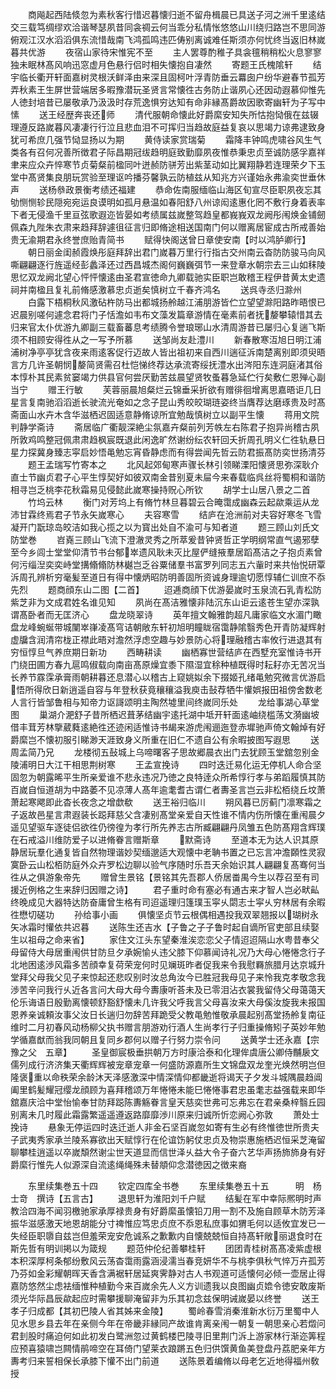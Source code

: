 <!-- { "loadSidebar": true } -->
　　商飚起西陆倐忽为素秋客行惜迟暮懐归逝不留舟楫晨已具送子河之洲千里逺结交三载笃绸缪欢洽谐琴瑟夙昔同衾禂云何当乖分私情怅悠悠山川绕归路岂不思同游俯观江汉水滔滔俱东流惜哉南飞鸿孤鸣违匹俦别离诚难任斯须亦何忧终当返旧林嵗暮共优游
　　夜宿山家待宋惟宪不至
　　主人罢尊酌稚子具衾氊稍稍松火息寥寥独未眠林髙风响迅窓虚月色悬行侣时相失懐抱自凄然
　　寄题王氏槐隂轩
　　结宇临长衢开轩面嘉树灵根沃鲜泽由来深且固柯叶浮青防垂云羃囱户纷华避春节孤芳弄秋素王生屏世营端居多暇豫潜玩圣贤言常懐徃古务防止谐夙心还因动遐慕仰惟先人徳封培昔已屡敬承乃汲汲时存荒逸惧穷达知有命非縁髙爵故因歌寄幽轩为子写中愫
　　送王经歴奔丧还师
　　清代服朝命懐此好爵縻安知失所怙抱恸俄在兹辍理遵反路嵗暮风凄凄行行泣且悲血泪不可挥归当趋故庭益复哀以思竭力谅弗逮致身犹可希庶几强节恸显扬以为期
　　黄侍读家赏瑞菊
　　霜降丰钟鸣虎啸谷风生气类各有召何况善所徴君子际昌期冠绂趋明庭致勤靡夙夜惟恭秉忠贞至诚防感孚嘉祥聿来应众卉悴寒节贞菊粲前楹同叶迸赪防骈芳出紫茎动如比翼翔静若连理荣夕下玉堂中髙贤集良朋玩赏验至理讴吟播芬馨孰云防植兹从知兆方兴谨始永弗渝奕世垂休声
　　送杨叅政景衡考绩还福建
　　恭命佐南服缅临山海区旬宣尽臣职夙夜忘其劬恻恻轸民隠宛宛运良谟明如孤月悬温如春阳舒八州谅闳逺惠化罔不敷行身着表率下者无侵渔千里亘弦歌遐迩皆晏如考绩属兹嵗整驾趋皇都峩峩双龙阙彤闱焕金铺劒佩森九陛朱衣肃来趋拜辞遽徂征言归即脩途相送国南门何以赠离居宦成古所戒善始贵无渝期君永终誉庶贻青简书
　　赋得快阁送曾日章使安南【时以鸿胪卿行】
　　朝日丽金闺赪霞焕彤庭拜辞出君门嵗暮万里行行指古交州南云杳防防骏马向风嘶翩翩逐行旌遥经彭蠡泽还过西昌城杰阁何巍巍弭节一来登章水朝宗去三山如秣陵思忆双龙阙北望心怦怦懐逺由圣君宣徳命九卿载驰实臣职岂敢稽王程伊昔黄太史遗祠并南楹且复礼前脩感激慕忠贞逝矣慎树立千春齐鸿名
　　送呉寺丞归滁州
　　白露下梧桐秋风激砧杵防马出都城扬舲越江浦朋游皆伫立望望滁阳路昨晤恨已迟晨别嗟何遽念君将门子恬澹如韦布文藻发篇章游情在毫素前者抚嫠攀辕惜其去归来官太仆优游九卿副三载畜蕃息考绩腾令誉琅琊山水清周游昔已屡归心复遄飞斯须不相顾安得徃从之一写予所慕
　　送邹尚友赴澧川
　　新春散寒沍旭日明江浦浦树净亭亭犹含夜来雨逺客促行迈故人皆出祖初来自西川遄征泝南楚离别即须臾晤言方几许圣朝悯嫠简贤需召杜恺悌终荐达承流寄绥抚澧水出涔阳东连洞庭渚其俗本惇朴其民素贫窭竭力供县官何尝厌勤苦兹晨望贤牧蚤暮急延伫行矣敷仁恩殚心副当宁
　　赠王行敏
　　芙蓉丽晨旭粲烂云锦垂采折欲有赠徘徊增离思嘉晤讵几日星言复南驰滔滔逝长驶流光奄如之念子昆山秀皎皎瑚琏姿终当膺荐达磨琢贵及时髙斋面山水卉木含华滋栖迟固适意静脩谅所宜勉哉慎树立以副平生懐
　　蒋用文院判静学斋诗
　　斋居临广衢靓深絶尘氛嘉卉粲前列芳帙左右陈君子抱异尚稽古夙所敦鸡鸣整冠佩肃肃趋枫宸既退此闲逸旷然谢纷纭农轩回夭折周孔明义仁徃轨悬日星力探冀身臻志寜启妙悟黾勉忘宵昏静虑而有得尝闻先哲云防君振髙防奕世扬清芬
　　题王孟瑞写竹寄本之
　　北风起郊甸寒声骤长林引领睇溧阳懐贤思弥深耿介直士节幽贞君子心平生惇契好如彼双南金昔别夏未屇今来春载临呉丝将蜀桐和谐防相寻岂乏桃李花秋霜易见侵懿此嵗寒操持贶心所钦
　　胡学士山居八景之二首
　　竹坞云林
　　衡门对芳坞上有脩竹林旦暮碧云合晻霭成幽森云起歘乘运从龙沛甘霖终焉君子节永矢嵗寒心
　　夫容寒雪
　　结庐在沧洲前对夫容好寒冬飞雪凝开门翫琼岛皎洁如我心揽之以为寳出处自不渝可与知者道
　　题三顾山刘氏文防堂巻
　　岧嶤三顾山飞流下澄澈灵秀之所萃爰昔钟贤哲正学明纲常直气遏邪孽至今乡闾士堂堂仰清节书台郁崒遗风耿未灭比屋俨缝掖羣居蹈髙洁之子抱贞素曾何污缁湼奕奕峙堂搆翛翛防林樾岂乏谷粟储羣书富罗列同志五六軰时来共怡悦研覃泝周孔辨析穷毫髪至道日有得中懐炳昭防明善固所资诚身理逾切愿惇辅仁训庶不忝先烈
　　题商顔东山二图【二首】
　　迢逓商顔下优游晏嵗时玉泉流石乳青松防紫芝非为文成君姓名谁见知
　　夙尚在髙洁雅懐非陆沉东山讵云逺苍生望亦深孰谓髙卧者而无匡济心
　　盘龙晓翠诗
　　英年擅文翰雅韵超凡庸家临文水湄门瞰盘龙峰蜿蜒带城闉崒嵂凌髙穹诘朝敞东轩初旭明瞳眬宿霭静隂翳秀色开青防凝辉射虚牖含润清帘栊正襟此晤对澹然浮虑空趣与妙景防心将理融稽古率攸行进退其有穷恒惇旦气养庶期日新功
　　西畴耕读
　　幽栖寡世营结庐在西墅充室惟诗书开门绕田圃方春九扈鸣俶载向南亩髙原燥宜黍下隰湿宜稌种植既得时耘耔亦无苦况当长养节霡霂承膏雨朝耕暮还息潜心以稽古上窥姚姒余下掇姬孔绪黾勉究微言优游启悟所得欣日新逍遥自容与年登秋获竟穰穰溢我庾击鼔荐牺牛懽娯报田祖傍舍数老人言行皆邹鲁相与知帝力讴謌颂明主陶然墟里间终嵗同乐处
　　龙给事湖心草堂图
　　巢湖介淝舒子昔所栖迟葺茅结幽宇逺托湖中坻开轩面逺岫绕槛荡文漪幽坡借丰茸芳林擥葳蕤逺絶徃还迹闲适惟诗书朅来游虎闱逦迤登赤墀驰声倚文翰焯有好爵縻岂不懐初服引睇渺天涯致身义所重在旧仁不遗自公有余暇披图写遐思
　　送周孟简乃兄
　　龙楼彻五鼔城上乌啼曙客子思故郷晨衣出门去犹顾玉堂舘忽别金陵浦明日大江干相思荆树寒
　　王孟宣挽诗
　　四时迭迁易化运无停机人命合坚固忽为朝露晞平生所亲爱谁不悲永违况乃徳之良特逹众所希惇行孝与弟蹈履慎其防百嵗自恒道胡为中路萎不见凉薄人髙年逾耄耆古谓仁者夀圣言岂云非松栢绕丘坟萧萧起寒飔即此杳长夜念之增歔欷
　　送王裕归临川
　　朔风暮已厉蓟门凛寒霜之子返故邑星言肃遐装长跽拜慈父含凄别髙堂亲爱自天性谁不情内伤所懐在重闱晨夕遥见望驱车逐徒侣欲徃仍徬徨为孝行所先养志古所臧翩翩丹凤雏五色防髙翔含辉璞在石戒溢川维防爱子以进脩眷言赠斯章
　　默斋诗
　　至道本无为达人识其原静居玩羣化通复皆自然物理谐妙契缅邈适大观懐中老聃书置之已忘言冲澹頥性灵寂寞卧云山松栢防庭外众卉罗松边聊以验气序随时乐吾天余始识其人翩翩复髙骞何当徃从之俱游象帝先
　　赠曾生景铭【景铭其先吾郡人侨居畨禺今生以荐召至有司援近例格之生来辞归因赠之诗】
　　君子重时命有塞必有通古来才智人岂必畎畆终晚成见大器特达防奋庸曾生格有司迢遥理归篷璞玉寜乆閟志士寜乆穷林居有余暇徃懋切磋功
　　孙给事小画
　　俱懐坚贞节云根偶相遇投我双翠翘报以瑚树永矢冰霜时懽依共迟暮
　　送陈生还吉水【子鲁之子子鲁时起自谪所官吏部且续娶生以祖母之命来省】
　　家住文江头东望秦淮涘恋恋父子情迢迢隔山水粤昔奉父母留侍大母居重闱供甘防旦夕承婉愉乆违父膝下仰慕闻诗礼况乃大母心惓惓念行子北地困逺渉风霜多苦顔幸复荷荣宠何时见斓斑昨者促我来令我慰羇旅腊月达京城升堂拜父母我父见子来惊起还悲叹别时汝总角汝今已胜冠我母见子来怜我克孝敬念我渉苦辛问我行乆近各言问大母大母今夀康听荅未及已零泪沾衣裳我留侍父母蔼蔼天伦乐诲语日殷勤离懐顿舒豁舒懐未几许我父呼我言父母喜汝来大母傒汝旋我未报国恩养亲诚頼汝事父汝日长遄归勿辞苦拜跪受父教黾勉惟敬承晨起别髙堂扬舲复南征维时二月初春风动杨柳父执书赠言朋游劝行酒人生尚孝行子归重操脩矧子英妙年勉学循嘉猷而翁我同朝且复同乡郡何以赠子行努力崇令问
　　送黄学士还永嘉【宗豫之父　五章】
　　圣皇御宸极垂拱朝万方时康洽泰和化理侔虞唐公卿侍黼扆文儒列成行济济集天衢辉辉被宠章宠章一何盛防源嘉所生文锦盘双龙奎光焕然明岂但隆褒重以命秩荣余龄沐天泽感激深中情深情仰都畿逝将谒天子夕发斗城隅晨趋阊阖里鹤髪耀冠缨龙顔顾为喜拜稽颂万年惓惓未能巳惓惓事君忠虽耄志益强载来即华舘嘉庆洽中堂怡愉奉甘防拜跽陈夀觞眷言皇天慈奕世弗可忘弗忘在君亲桑梓翳丘园别离未几时履此霜露繁遥遥遵返路靡靡渉川原来归诚所忻恋阙心弥敦
　　萧处士挽诗
　　悬象无停运四时迭迁逝人非金石坚百嵗忽如寄有生必有终惟徳世所贵夫子武夷秀家承兰陵系寡欲出天赋惇行在伦谊饬躬仗忠贞及物崇惠施栖迟恒采芝淹留聊攀桂逍遥以卒嵗頽然谢尘世天道显而信世泽乆益大令子奋六艺华声扬斾斾身有好爵縻行惟先人似源深自流逺绳绳殊未替頫仰念潜徳因之徴来裔




　　东里续集巻五十四
　　钦定四库全书巻
　　东里续集巻五十五　　　明　杨士竒　撰诗【五言古】
　　退思轩为淮阳刘千户赋
　　结髪在军中幸际熈明时声教洽四海不闻羽檄驰家承厚禄贵身有好爵縻虽懐铅刀用一割不及施自顾草木防芳泽振华滋感激天地恩胡能分寸禆惟应笃忠贞庶不忝恩私庶事如猬毛何以适攸宜发已一失经臣职隳自兹岂但羞荣宠安危诚系之歉歉内自懐兢兢恒自持髙轩敞丽退食时在斯先哲有明训掲以为箴规
　　题范仲伦纪善攀桂轩
　　团团青桂树髙髙凌紫虚根本积深厚柯条郁纷敷风云荡杳霭雨露涵浸濡当春竞妍华不与桃李俱秋气悴万卉孤芳乃芬如金彩耀朝晖天香含满裾轩居延爽霁静对古人书观道可适懐何必倾一壶居止得嘉防悠然尘虑袪缅惟种植勤今来百嵗余先人义方训遗我以良图幽贞嫓令徳安敢废斯须光华际昌辰歘起应时需攀援聊淹留非为乐其初念兹保明诫嵗晏以终誉
　　送王孝子归成都【其初巴陵人省其姊来金陵】
　　蜀岭春雪消秦淮新水衍万里蜀中人见水思乡县去年在亲侧今年在帝畿非縁同产故谁肯离亲闱一朝复一朝思亲心若燬问君刲股时痛迫何如此初发白鹭洲忽过黄鹤楼巴陵寻旧里荆门泝上游家林行渐迩筭程应预喜猿啸岂闗情鹃啼空在耳倚门望莱衣踉蹡五色归供馔黄鱼美登盘丹荔肥亲年方夀考归来誓相保长承膝下懽不出门前道
　　送陈景着编脩以母老乞近地得福州敎授
